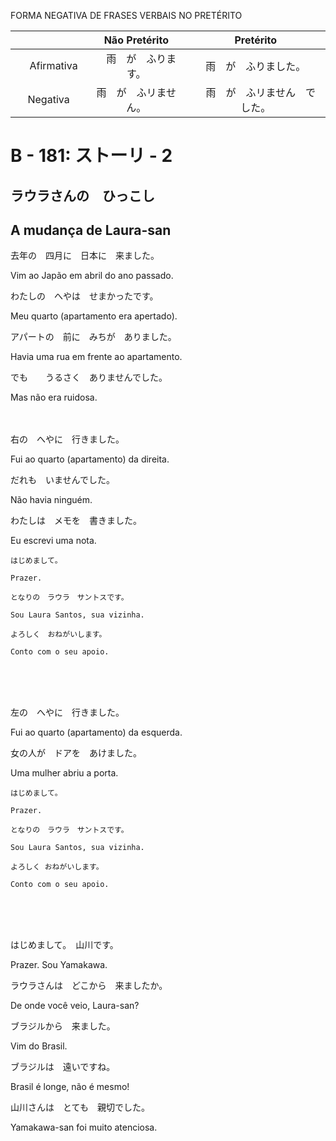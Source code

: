 FORMA NEGATIVA DE FRASES VERBAIS NO PRETÉRITO

| | Não Pretérito | Pretérito |
|:---:|:----------:|:-------:|
|　Afirmativa　|　雨　が　ふります。 | 雨　が　ふりました。|
| Negativa | 雨　が　ふリません。|　雨　が　ふリません　でした。 | 






# B - 181: ストーリ - 2
## ラウラさんの　ひっこし
## A mudança de Laura-san

去年の　四月に　日本に　来ました。

Vim ao Japão em abril do ano passado.

わたしの　へやは　せまかったです。

Meu quarto (apartamento era apertado).

アパートの　前に　みちが　ありました。

Havia uma rua em frente ao apartamento.

でも　　うるさく　ありませんでした。

Mas não era ruidosa.
<br><br><br>



右の　へやに　行きました。

Fui ao quarto (apartamento) da direita.

だれも　いませんでした。

Não havia ninguém.

わたしは　メモを　書きました。

Eu escrevi uma nota.

    はじめまして。

    Prazer.

    となりの　ラウラ　サントスです。

    Sou Laura Santos, sua vizinha.

    よろしく　おねがいします。

    Conto com o seu apoio.
<br><br><br>



左の　へやに　行きました。

Fui ao quarto (apartamento) da esquerda.

女の人が　ドアを　あけました。

Uma mulher abriu a porta.

    はじめまして。

    Prazer.

    となりの　ラウラ　サントスです。

    Sou Laura Santos, sua vizinha.

    よろしく おねがいします。
    
    Conto com o seu apoio.
<br><br><br>



はじめまして。　山川です。

Prazer. Sou Yamakawa.

ラウラさんは　どこから　来ましたか。

De onde você veio, Laura-san?

ブラジルから　来ました。

Vim do Brasil.

ブラジルは　遠いですね。

Brasil é longe, não é mesmo!

山川さんは　とても　親切でした。

Yamakawa-san foi muito atenciosa.